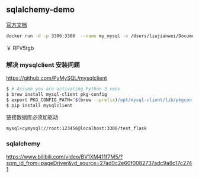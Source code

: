## sqlalchemy-demo

[官方文档](https://docs.sqlalchemy.org/en/14/core/type_basics.html)

```bash
docker run -d -p 3306:3306  --name my_mysql -v /Users/liujianwei/Documents/docker_data/flask_demo_mysql:/var/lib/mysql -e MYSQL_ROOT_PASSWORD=123456 mysql
```

￥ RFV5tgb

### 解决 mysqlclient 安装问题

https://github.com/PyMySQL/mysqlclient

```bash
$ # Assume you are activating Python 3 venv
$ brew install mysql-client pkg-config
$ export PKG_CONFIG_PATH="$(brew --prefix)/opt/mysql-client/lib/pkgconfig"
$ pip install mysqlclient
```

链接数据库必须加驱动

```bash
mysql+cymysql://root:123456@localhost:3306/test_flask
```

### sqlalchemy

https://www.bilibili.com/video/BV1XM411f7M5/?spm_id_from=pageDriver&vd_source=27ad0c2e60f0082737adc9a8c17c2741

```bash

```
